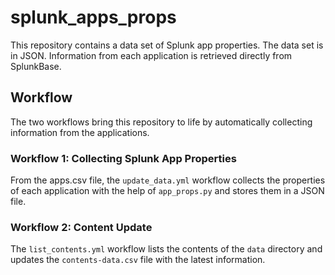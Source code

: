 # splunk_apps_props

This repository contains a data set of Splunk app properties. The data set is in JSON. Information from each application is retrieved directly from SplunkBase.

## Workflow

The two workflows bring this repository to life by automatically collecting information from the applications.

### Workflow 1: Collecting Splunk App Properties

From the apps.csv file, the `update_data.yml` workflow collects the properties of each application with the help of `app_props.py` and stores them in a JSON file.

### Workflow 2: Content Update

The `list_contents.yml` workflow lists the contents of the `data` directory and updates the `contents-data.csv` file with the latest information.